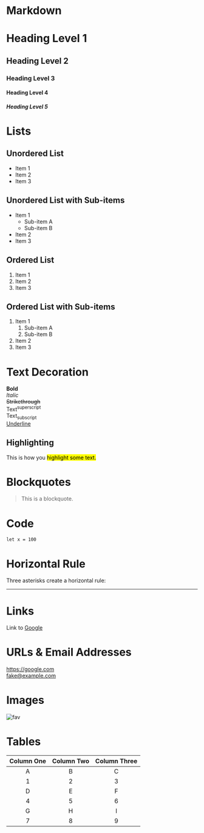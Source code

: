 # Markdown

# Heading Level 1

## Heading Level 2

### Heading Level 3

#### Heading Level 4

##### Heading Level 5

# Lists
## Unordered List
- Item 1
- Item 2
- Item 3

## Unordered List with Sub-items
- Item 1
  - Sub-item A
  - Sub-item B
- Item 2
- Item 3

## Ordered List
1. Item 1
1. Item 2
1. Item 3

## Ordered List with Sub-items
1. Item 1
   1. Sub-item A
   1. Sub-item B
1. Item 2
1. Item 3

# Text Decoration
**Bold**  
*Italic*  
~~Strikethrough~~  
Text<sup>superscript</sup>  
Text<sub>subscript</sub>  
<u>Underline</u>


## Highlighting
This is how you <mark>highlight some text.</mark>

# Blockquotes
> This is a blockquote.

# Code
`let x = 100`

# Horizontal Rule
Three asterisks create a horizontal rule:
***

# Links
Link to [Google](https://google.com)

# URLs & Email Addresses
<https://google.com>  
<fake@example.com>

# Images
![fav](/favicon.ico)
# Tables
| Column One | Column Two | Column Three |
|:----------:|:----------:|:----------:|
| A | B | C |
| 1 | 2 | 3 |
| D | E | F |
| 4 | 5 | 6 |
| G | H | I |
| 7 | 8 | 9 |

